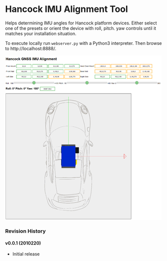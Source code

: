 # Hancock IMU Alignment Tool

Helps determining IMU angles for Hancock platform devices. Either select one of the presets or orient the device with roll, pitch. yaw controls until it matches your installation situation.

To execute locally run ```webserver.py``` with a Python3 interpreter. Then browse to http://localhost:8888/.



![Info](https://raw.githubusercontent.com/renestraub/hancock_imu_angle/main/preview/screenshot1.png)


### Revision History

#### v0.0.1 (2010220)

- Initial release
